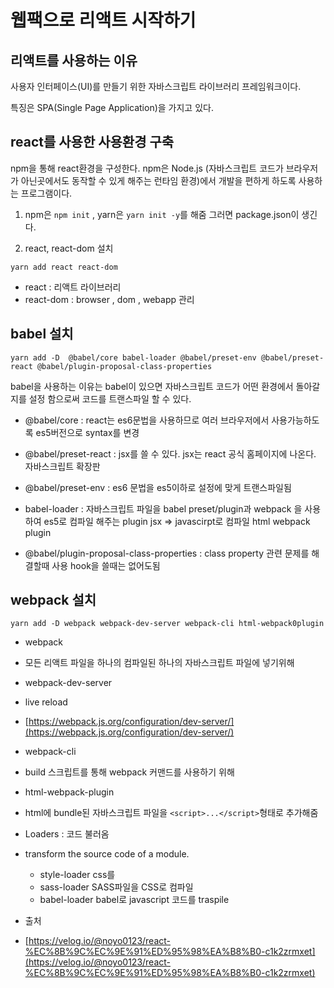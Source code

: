 # 웹팩으로 리액트 시작하기

## 리액트를 사용하는 이유

사용자 인터페이스(UI)를 만들기 위한 자바스크립트 라이브러리 프레임워크이다.

특징은 SPA(Single Page Application)을 가지고 있다.


## react를 사용한 사용환경 구축

npm을 통해 react환경을 구성한다.
npm은 Node.js (자바스크립트 코드가 브라우저가 아닌곳에서도 동작할 수 있게 해주는 런타임 환경)에서 개발을 편하게 하도록 사용하는 프로그램이다. 

1. npm은 `npm init` , yarn은 `yarn init -y`를 해줌
   그러면 package.json이 생긴다.

2. react, react-dom 설치 
```
yarn add react react-dom
```
+ react : 리액트 라이브러리
+ react-dom : browser , dom , webapp 관리

## babel 설치

```
yarn add -D  @babel/core babel-loader @babel/preset-env @babel/preset-react @babel/plugin-proposal-class-properties
```

babel을 사용하는 이유는 babel이 있으면 자바스크립트 코드가 어떤 환경에서 돌아갈지를 설정 함으로써 코드를 트랜스파일 할 수 있다.

+ @babel/core : react는 es6문법을 사용하므로 여러 브라우저에서 사용가능하도록 es5버전으로 syntax를 변경

+ @babel/preset-react : jsx를 쓸 수 있다. jsx는 react 공식 홈페이지에 나온다. 자바스크립트 확장판

+ @babel/preset-env : es6 문법을 es5이하로 설정에 맞게 트랜스파일됨

+ babel-loader : 자바스크립트 파일을 babel preset/plugin과 webpack 을 사용하여 es5로 컴파일 해주는 plugin 
jsx => javascirpt로 컴파일 html webpack plugin

+ @babel/plugin-proposal-class-properties : class property 관련 문제를 해결할때 사용 hook을 쓸때는 없어도됨

## webpack 설치

```
yarn add -D webpack webpack-dev-server webpack-cli html-webpack0plugin
```

+ webpack
+ 모든 리액트 파일을 하나의 컴파일된 하나의 자바스크립트 파일에 넣기위해
+ webpack-dev-server
+ live reload
+ [https://webpack.js.org/configuration/dev-server/](https://webpack.js.org/configuration/dev-server/)
+ webpack-cli
+ build 스크립트를 통해 webpack 커맨드를 사용하기 위해
+ html-webpack-plugin
+ html에 bundle된 자바스크립트 파일을 `<script>...</script>`형태로 추가해줌
+ Loaders : 코드 불러옴
+ transform the source code of a module.
    - style-loader css를
    - sass-loader SASS파일을 CSS로 컴파일
    - babel-loader babel로 javascript 코드를 traspile 


+ 출처

+ [https://velog.io/@noyo0123/react-%EC%8B%9C%EC%9E%91%ED%95%98%EA%B8%B0-c1k2zrmxet](https://velog.io/@noyo0123/react-%EC%8B%9C%EC%9E%91%ED%95%98%EA%B8%B0-c1k2zrmxet)